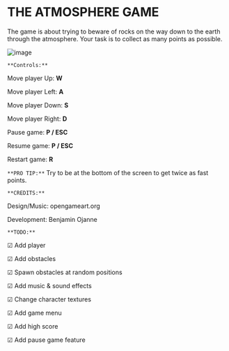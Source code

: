 # **THE ATMOSPHERE GAME**

The game is about trying to beware of rocks on the way down to the earth through the atmosphere. Your task is to collect as many points as possible.

![image](https://user-images.githubusercontent.com/75026831/114431853-41820c00-9bc0-11eb-88af-b302aec7d23a.png)

`**Controls:**`

Move player Up: **W**

Move player Left: **A** 

Move player Down: **S**

Move player Right: **D**


Pause game: **P / ESC**

Resume game: **P / ESC**

Restart game: **R**


`**PRO TIP:**` Try to be at the bottom of the screen to get twice as fast points.


`**CREDITS:**`

Design/Music: opengameart.org

Development: Benjamin Ojanne


`**TODO:**`

☑ Add player

☑ Add obstacles

☑ Spawn obstacles at random positions

☑ Add music & sound effects

☑ Change character textures

☑ Add game menu

☑ Add high score

☑ Add pause game feature
